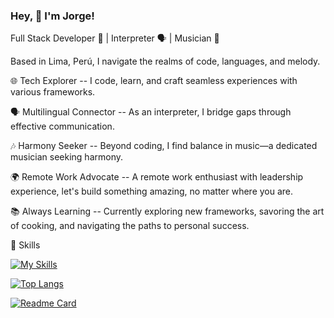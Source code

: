 ### Hey, 👋 I'm Jorge!

Full Stack Developer 🚀 | Interpreter 🗣️ | Musician 🎵

Based in Lima, Perú, I navigate the realms of code, languages, and melody.

🌐 Tech Explorer --
I code, learn, and craft seamless experiences with various frameworks.

🗣️ Multilingual Connector --
As an interpreter, I bridge gaps through effective communication.

🎶 Harmony Seeker --
Beyond coding, I find balance in music—a dedicated musician seeking harmony.

🌍 Remote Work Advocate --
A remote work enthusiast with leadership experience, let's build something amazing, no matter where you are.

📚 Always Learning --
Currently exploring new frameworks, savoring the art of cooking, and navigating the paths to personal success.

💼 Skills

[![My Skills](https://skillicons.dev/icons?i=js,ts,html,css,emotion,tailwind,react,vite,angular,svelte,go,ruby,rails,nestjs,postgresql,docker,jest,git,&perline=6)](https://skillicons.dev)

[![Top Langs](https://github-readme-stats.vercel.app/api/top-langs/?username=kamaqen&layout=compact&theme=transparent)](https://github.com/anuraghazra/github-readme-stats)

[![Readme Card](https://github-readme-stats.vercel.app/api/pin/?username=kamaqen&repo=JS-Fundamentals&theme=transparent)](https://github.com/Kamaqen/JS-Fundamentals)
